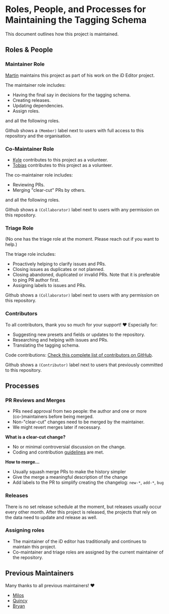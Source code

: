 # Roles, People, and Processes for Maintaining the Tagging Schema

This document outlines how this project is maintained.

## Roles & People

### Maintainer Role

[Martin](https://github.com/tyrasd) maintains this project as part of his work on the iD Editor project.

The maintainer role includes:
- Having the final say in decisions for the tagging schema.
- Creating releases.
- Updating dependencies.
- Assign roles.

and all the following roles.

Github shows a `(Member)` label next to users with full access to this repository and the organisation.

### Co-Maintainer Role

- [Kyle](https://github.com/k-yle) contributes to this project as a volunteer.
- [Tobias](https://github.com/tordans) contributes to this project as a volunteer.

The co-maintainer role includes:
- Reviewing PRs.
- Merging "clear-cut" PRs by others.

and all the following roles.

Github shows a `(Collaborator)` label next to users with any permission on this repository.

### Triage Role

(No one has the triage role at the moment. Please reach out if you want to help.)

The triage role includes:
- Proactively helping to clarify issues and PRs.
- Closing issues as duplicates or not planned.
- Closing abandoned, duplicated or invalid PRs. Note that it is preferable to ping PR author first.
- Assigning labels to issues and PRs.

Github shows a `(Collaborator)` label next to users with any permission on this repository.

### Contributors

To all contributors, thank you so much for your support! ❤ Especially for:
- Suggesting new presets and fields or updates to the repository.
- Researching and helping with issues and PRs.
- Translating the tagging schema.

Code contributions: [Check this complete list of contributors on GitHub](https://github.com/openstreetmap/id-tagging-schema/graphs/contributors).

Github shows a `(Contributor)` label next to users that previously committed to this repository.

## Processes

### PR Reviews and Merges

- PRs need approval from two people: the author and one or more (co-)maintainers before being merged.
- Non-"clear-cut" changes need to be merged by the maintainer.
- We might revert merges later if necessary.

**What is a clear-cut change?**

- No or minimal controversial discussion on the change.
- Coding and contribution [guidelines](./GUIDELINES.md) are met.

**How to merge…**

- Usually squash merge PRs to make the history simpler
- Give the merge a meaningful description of the change
- Add labels to the PR to simplify creating the changelog: `new-*`, `add-*`, `bug`

### Releases

There is no set release schedule at the moment, but releases usually occur every other month. After this project is released, the projects that rely on the data need to update and release as well.

### Assigning roles

- The maintainer of the iD editor has traditionally and continues to maintain this project.
- Co-maintainer and triage roles are assigned by the current maintainer of the repository.

## Previous Maintainers

Many thanks to all previous maintainers! ❤

- [Milos](https://github.com/mbrzakovic)
- [Quincy](https://github.com/quincylvania)
- [Bryan](https://github.com/bhousel)
